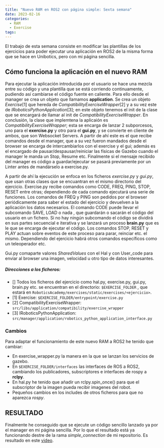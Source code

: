 ```yaml
---
title: "Nuevo RAM en ROS2 con página simple: Sexta semana"
date: 2023-02-16
categories:
  - RAM
  - Exercise
tags:
---
```


El trabajo de esta semana consiste en modificar las plantillas de los ejercicios para poder ejecutar una aplicación en ROS2 de la misma forma que se hace en Unibotics, pero con mi página sencilla.

## Cómo funciona la aplicación en el nuevo RAM

Para ejecutar la aplicación introducida por el usuario se hace una mezcla entre su código y una plantilla que se está corriendo continuamente, pudiendo así cambiarse el código fuente en caliente. Para ello desde el manager se crea un objeto que llamamos **application**. Se crea un objeto *Exercise*[1] que hereda de *CompatibilityExerciseWrapper*[2] y a su vez este de *IRoboticsPythonApplication*[3]; en este objeto tenemos el init de la clase que se encargará de llamar al init de *CompatibilityExerciseWrapper*. En conclusión, la clase que implemtena la aplicaión es *CompatibilityExerciseWrapper*; esta se encarga de lanzar 2 subporcesos, uno para el **exercise.py** y otro para el **gui.py**, y se convierte en cliente de ambos, que son Websocket Servers. A partir de ahí este es el que recibe comandos desde el manager, que a su vez fueron mandados desde el browser se encarga de intercambiarlos con el exercise y el gui; además es el encargado de pausar/despausar/reiniciar las físicas de Gazebo cuando el manager le manda un Stop, Resume etc. Finalmente si el mensaje recibido del manager es código a guardar/ejecutar se pasará previamente por un Linter antes de mandárselo a exercise.py.

A partir de ahí la ejecución se enfoca en los ficheros *exercise.py* y *gui.py*, que usan otras clases que se encuantran en el mismo directorio del ejercicio. Exercise.py recibe comandos como CODE, FREQ, PING, STOP, RESET entre otras; dependiendo de cada comando ejecutará una serie de funciones. Los comandos de FREQ y PING son pedidos por el browser periódicamente para saber el estado del ejercicio y devuelven a la aplicación los datos necesarios. El comando CODE puede llevar el subcomando SAVE, LOAD o nada , que guardarán o sacarán el código del usuario en un fichero. Si no hay ningún subcomando el código se dividirá en sus partes secuencial e iterativa y se lanzará un proceso **brain.py** que es le que se encarga de ejecutar el código. Los comandos STOP, RESET y PLAY actuan sobre eventos de este proceso para parar, reinciar etc. el mismo. Dependiendo del ejercicio habrá otros comandos específicos como un teleoperador etc.

Gui.py comaparte valores *SharedValues* con el Hal y con User_code para enviar al browser una imagen, velocidad u otro tipo de datos interesantes.

##### Direcciones a los ficheros:
- [] Todos los ficheros del ejercicio como hal.py, exercise.py, gui.py, brain.py etc. se encuentran en el directorio: `$EXERCISE_FOLDER` , que estará en `RoboticsAcademy/exercises/static/exercises/<ejercicio>`.
- [1] Exercise: `$EXERCISE_FOLDER/entrypoint/exercise.py`
- [2] CompatibilityExerciseWrapper: `src/libs/application/compatibility/exercise_wrapper`
- [3] IRoboticsPythonApplication: `src/manager/application/robotics_python_application_interface.py`


### Cambios

Para adaptar el funcionamiento de este nuevo RAM a ROS2 he tenido que cambiar:
- En exercise_wrapper.py la manera en la que se lanzan los servicios de gazebo.
- En `$EXERCISE_FOLDER/interfaces` las interfaces de ROS a ROS2, cambiando los publicadores, subscriptores e interfaces de rospy a **rclpy**.
- En hal.py he tenido que añadir un rclpy.spin_once() para que el subscriptor de la imagen pueda recibir imagenes del robot.
- Pequeños cambios en los includes de otros ficheros para que no aparezca *rospy*.

## RESULTADO

Finalmente he conseguido que se ejecute un código sencillo lanzado ya por el manager en mi página sencilla. Por lo que el resultado está ya funcionando destre de la rama *simple_connection* de mi repositorio. Es resultado en este [video](https://youtu.be/78ilM0IJZAI).